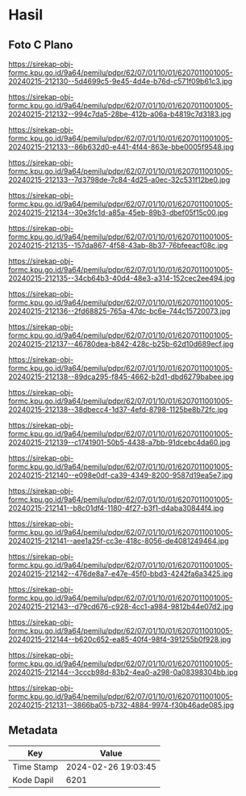 # Hasil

## Foto C Plano

https://sirekap-obj-formc.kpu.go.id/9a64/pemilu/pdpr/62/07/01/10/01/6207011001005-20240215-212130--5d4699c5-9e45-4d4e-b76d-c571f09b61c3.jpg

https://sirekap-obj-formc.kpu.go.id/9a64/pemilu/pdpr/62/07/01/10/01/6207011001005-20240215-212132--994c7da5-28be-412b-a06a-b4819c7d3183.jpg

https://sirekap-obj-formc.kpu.go.id/9a64/pemilu/pdpr/62/07/01/10/01/6207011001005-20240215-212133--86b632d0-e441-4f44-863e-bbe0005f9548.jpg

https://sirekap-obj-formc.kpu.go.id/9a64/pemilu/pdpr/62/07/01/10/01/6207011001005-20240215-212133--7d3798de-7c84-4d25-a0ec-32c531f12be0.jpg

https://sirekap-obj-formc.kpu.go.id/9a64/pemilu/pdpr/62/07/01/10/01/6207011001005-20240215-212134--30e3fc1d-a85a-45eb-89b3-dbef05f15c00.jpg

https://sirekap-obj-formc.kpu.go.id/9a64/pemilu/pdpr/62/07/01/10/01/6207011001005-20240215-212135--157da867-4f58-43ab-8b37-76bfeeacf08c.jpg

https://sirekap-obj-formc.kpu.go.id/9a64/pemilu/pdpr/62/07/01/10/01/6207011001005-20240215-212135--34cb64b3-40d4-48e3-a314-152cec2ee494.jpg

https://sirekap-obj-formc.kpu.go.id/9a64/pemilu/pdpr/62/07/01/10/01/6207011001005-20240215-212136--2fd68825-765a-47dc-bc6e-744c15720073.jpg

https://sirekap-obj-formc.kpu.go.id/9a64/pemilu/pdpr/62/07/01/10/01/6207011001005-20240215-212137--46780dea-b842-428c-b25b-62d10d689ecf.jpg

https://sirekap-obj-formc.kpu.go.id/9a64/pemilu/pdpr/62/07/01/10/01/6207011001005-20240215-212138--89dca295-f845-4662-b2d1-dbd6279babee.jpg

https://sirekap-obj-formc.kpu.go.id/9a64/pemilu/pdpr/62/07/01/10/01/6207011001005-20240215-212138--38dbecc4-1d37-4efd-8798-1125be8b72fc.jpg

https://sirekap-obj-formc.kpu.go.id/9a64/pemilu/pdpr/62/07/01/10/01/6207011001005-20240215-212139--c1741901-50b5-4438-a7bb-91dcebc4da60.jpg

https://sirekap-obj-formc.kpu.go.id/9a64/pemilu/pdpr/62/07/01/10/01/6207011001005-20240215-212140--e098e0df-ca39-4349-8200-9587d19ea5e7.jpg

https://sirekap-obj-formc.kpu.go.id/9a64/pemilu/pdpr/62/07/01/10/01/6207011001005-20240215-212141--b8c01df4-1180-4f27-b3f1-d4aba30844f4.jpg

https://sirekap-obj-formc.kpu.go.id/9a64/pemilu/pdpr/62/07/01/10/01/6207011001005-20240215-212141--aee1a25f-cc3e-418c-8056-de4081249464.jpg

https://sirekap-obj-formc.kpu.go.id/9a64/pemilu/pdpr/62/07/01/10/01/6207011001005-20240215-212142--476de8a7-e47e-45f0-bbd3-4242fa6a3425.jpg

https://sirekap-obj-formc.kpu.go.id/9a64/pemilu/pdpr/62/07/01/10/01/6207011001005-20240215-212143--d79cd676-c928-4cc1-a984-9812b44e07d2.jpg

https://sirekap-obj-formc.kpu.go.id/9a64/pemilu/pdpr/62/07/01/10/01/6207011001005-20240215-212144--b620c652-ea85-40f4-98f4-391255b0f928.jpg

https://sirekap-obj-formc.kpu.go.id/9a64/pemilu/pdpr/62/07/01/10/01/6207011001005-20240215-212144--3cccb98d-83b2-4ea0-a298-0a08398304bb.jpg

https://sirekap-obj-formc.kpu.go.id/9a64/pemilu/pdpr/62/07/01/10/01/6207011001005-20240215-212131--3866ba05-b732-4884-9974-f30b46ade085.jpg


## Metadata

| Key        | Value               |
| ---------- | ------------------- |
| Time Stamp | 2024-02-26 19:03:45 |
| Kode Dapil | 6201                |



